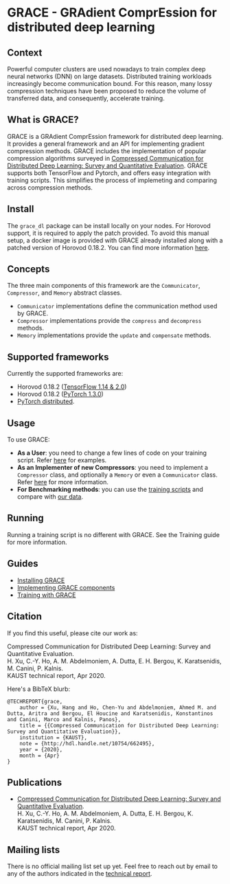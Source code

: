 # GRACE - GRAdient ComprEssion for distributed deep learning

## Context
Powerful computer clusters are used nowadays to train complex deep neural networks (DNN) on large datasets. Distributed training workloads increasingly become communication bound. For this reason, many lossy compression techniques have been proposed to reduce the volume of transferred data, and consequently, accelerate training.

## What is GRACE?
GRACE is a GRAdient ComprEssion framework for distributed deep learning.
It provides a general framework and an API for implementing gradient compression methods.
GRACE includes the implementation of popular compression algorithms surveyed in [Compressed Communication for Distributed Deep Learning: Survey and Quantitative Evaluation](http://hdl.handle.net/10754/662495).
GRACE supports both TensorFlow and Pytorch, and offers easy integration with training scripts. This simplifies
the process of implemeting and comparing across compression methods.

## Install
The `grace_dl` package can be install locally on your nodes. For Horovod support, it is required to apply
the patch provided. To avoid this manual setup, a docker image is provided with GRACE already installed along with a patched version of Horovod 0.18.2. You can find more information [here](INSTALLING.md).

## Concepts
The three main components of this framework are the `Communicator`, `Compressor`, and `Memory` abstract classes.
- `Communicator` implementations define the communication method used by GRACE.
- `Compressor` implementations provide the `compress` and `decompress` methods.
- `Memory` implementations provide the `update` and `compensate` methods.

## Supported frameworks
Currently the supported frameworks are:
- Horovod 0.18.2 ([TensorFlow 1.14 & 2.0](grace_dl/tensorflow))
- Horovod 0.18.2 ([PyTorch 1.3.0](grace_dl/torch))
- [PyTorch distributed](grace_dl/dist).

## Usage
To use GRACE:
- **As a User**: you need to change a few lines of code on your training script. Refer [here](TRAINING.md) for examples.
- **As an Implementer of new Compressors**: you need to implement a `Compressor` class, and optionally a `Memory` or even a `Communicator` class.
Refer [here](IMPLEMENTING.md) for more information.
- **For Benchmarking methods**: you can use the [training scripts](https://github.com/sands-lab/grace-benchmarks) and compare with [our data](https://github.com/sands-lab/grace-data).

## Running
Running a training script is no different with GRACE. See the Training guide for more information.

## Guides
- [Installing GRACE](INSTALLING.md)
- [Implementing GRACE components](IMPLEMENTING.md)
- [Training with GRACE](TRAINING.md)

## Citation

If you find this useful, please cite our work as:

Compressed Communication for Distributed Deep Learning: Survey and Quantitative Evaluation.<br>
H. Xu, C.-Y. Ho, A. M. Abdelmoniem, A. Dutta, E. H. Bergou, K. Karatsenidis, M. Canini, P. Kalnis.<br>
KAUST technical report, Apr 2020.

Here's a BibTeX blurb:

```
@TECHREPORT{grace,
    author = {Xu, Hang and Ho, Chen-Yu and Abdelmoniem, Ahmed M. and Dutta, Aritra and Bergou, El Houcine and Karatsenidis, Konstantinos and Canini, Marco and Kalnis, Panos},
    title = {{Compressed Communication for Distributed Deep Learning: Survey and Quantitative Evaluation}},
    institution = {KAUST},
    note = {http://hdl.handle.net/10754/662495},
    year = {2020},
    month = {Apr} 
}
```

## Publications

* [Compressed Communication for Distributed Deep Learning: Survey and Quantitative Evaluation](http://hdl.handle.net/10754/662495).<br>
  H. Xu, C.-Y. Ho, A. M. Abdelmoniem, A. Dutta, E. H. Bergou, K. Karatsenidis, M. Canini, P. Kalnis.<br>
  KAUST technical report, Apr 2020.

## Mailing lists

There is no official mailing list set up yet. Feel free to reach out by email to any of the authors indicated in the [technical report](http://hdl.handle.net/10754/662495).
